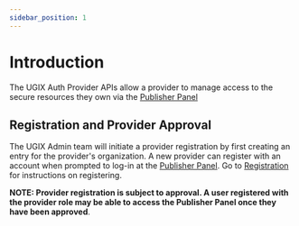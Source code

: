 ```yaml
---
sidebar_position: 1
---
```


# Introduction

The UGIX Auth Provider APIs allow a provider to manage access to the secure resources they own via the [Publisher Panel](https://publisher.UGIX.org.in)

## Registration and Provider Approval

The UGIX Admin team will initiate a provider registration by first creating an entry for the provider's organization. A new provider can register with an account when prompted to log-in at the [Publisher Panel](https://publisher.UGIX.org.in). Go to [Registration](../registration.md) for instructions on registering.

**NOTE: Provider registration is subject to approval. A user registered with the provider role may be able to access the Publisher Panel once they have been approved**. 

